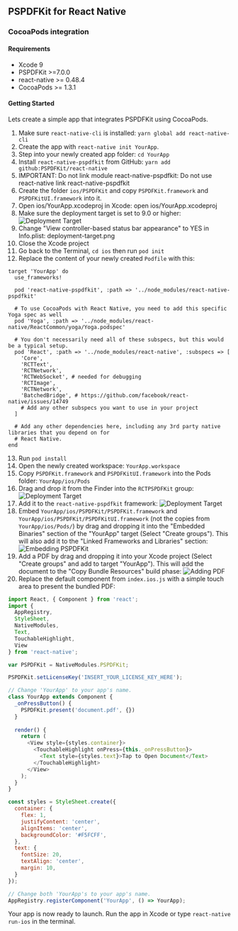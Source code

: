 ﻿## PSPDFKit for React Native

### CocoaPods integration

#### Requirements
- Xcode 9
- PSPDFKit >=7.0.0
- react-native >= 0.48.4
- CocoaPods >= 1.3.1

#### Getting Started

Lets create a simple app that integrates PSPDFKit using CocoaPods.

1. Make sure `react-native-cli` is installed: `yarn global add react-native-cli`
2. Create the app with `react-native init YourApp`.
3. Step into your newly created app folder: `cd YourApp`
4. Install `react-native-pspdfkit` from GitHub: `yarn add github:PSPDFKit/react-native`
5. IMPORTANT: Do not link module react-native-pspdfkit: Do not use react-native link react-native-pspdfkit
6. Create the folder `ios/PSPDFKit` and copy `PSPDFKit.framework` and `PSPDFKitUI.framework` into it.
7. Open ios/YourApp.xcodeproj in Xcode: open ios/YourApp.xcodeproj
8. Make sure the deployment target is set to 9.0 or higher: 
![Deployment Target](../screenshots/deployment-target.png)
9. Change "View controller-based status bar appearance" to YES in Info.plist: 
 deployment-target.png 
10. Close the Xcode project
11. Go back to the Terminal, `cd ios` then run `pod init`
12. Replace the content of your newly created `Podfile` with this:

```podfile
target 'YourApp' do
  use_frameworks!

  pod 'react-native-pspdfkit', :path => '../node_modules/react-native-pspdfkit'

  # To use CocoaPods with React Native, you need to add this specific Yoga spec as well
  pod 'Yoga', :path => '../node_modules/react-native/ReactCommon/yoga/Yoga.podspec'

  # You don't necessarily need all of these subspecs, but this would be a typical setup.
  pod 'React', :path => '../node_modules/react-native', :subspecs => [
    'Core',
    'RCTText',
    'RCTNetwork',
    'RCTWebSocket', # needed for debugging
    'RCTImage',
    'RCTNetwork',
    'BatchedBridge', # https://github.com/facebook/react-native/issues/14749
    # Add any other subspecs you want to use in your project
  ]

  # Add any other dependencies here, including any 3rd party native libraries that you depend on for
  # React Native.
end
```

13. Run `pod install`
14. Open the newly created workspace: `YourApp.workspace`
15. Copy `PSPDFKit.framework` and `PSPDFKitUI.framework` into the Pods folder: `YourApp/ios/Pods`
16. Drag and drop it from the Finder into the `RCTPSPDFKit` group:
![Deployment Target](../screenshots/embedding-pspdfkit-pods.png)
17. Add it to the `react-native-pspdfkit` framework:
![Deployment Target](../screenshots/adding-to-react-native-pspdfkit.png)
18. Embed `YourApp/ios/PSPDFKit/PSPDFKit.framework` and `YourApp/ios/PSPDFKit/PSPDFKitUI.framework` (not the copies from `YourApp/ios/Pods/`) by drag and dropping it into the "Embedded Binaries" section of the "YourApp" target (Select "Create groups"). This will also add it to the "Linked Frameworks and Libraries" section:
![Embedding PSPDFKit](../screenshots/embedding-pspdfkit.png)
19. Add a PDF by drag and dropping it into your Xcode project (Select "Create groups" and add to target "YourApp"). This will add the document to the "Copy Bundle Resources" build phase: 
![Adding PDF](../screenshots/adding-pdf.png)
20. Replace the default component from `index.ios.js` with a simple touch area to present the bundled PDF:

```javascript
import React, { Component } from 'react';
import {
  AppRegistry,
  StyleSheet,
  NativeModules,
  Text,
  TouchableHighlight,
  View
} from 'react-native';

var PSPDFKit = NativeModules.PSPDFKit;

PSPDFKit.setLicenseKey('INSERT_YOUR_LICENSE_KEY_HERE');

// Change 'YourApp' to your app's name.
class YourApp extends Component {
  _onPressButton() {
    PSPDFKit.present('document.pdf', {})
  }
  
  render() {
    return (
      <View style={styles.container}>
        <TouchableHighlight onPress={this._onPressButton}>
          <Text style={styles.text}>Tap to Open Document</Text>
        </TouchableHighlight>
      </View>
    );
  }
}

const styles = StyleSheet.create({
  container: {
    flex: 1,
    justifyContent: 'center',
    alignItems: 'center',
    backgroundColor: '#F5FCFF',
  },
  text: {
    fontSize: 20,
    textAlign: 'center',
    margin: 10,
  }
});

// Change both 'YourApp's to your app's name.
AppRegistry.registerComponent('YourApp', () => YourApp);
```

Your app is now ready to launch. Run the app in Xcode or type `react-native run-ios` in the terminal.